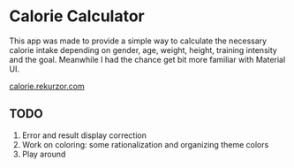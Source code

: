 # Calorie Calculator

This app was made to provide a simple way to calculate the necessary calorie intake depending on gender, age, weight, height, training intensity and the goal.
Meanwhile I had the chance get bit more familiar with Material UI.

[calorie.rekurzor.com](https://calorie.rekurzor.com)

## TODO

1. Error and result display correction
2. Work on coloring: some rationalization and organizing theme colors
3. Play around
